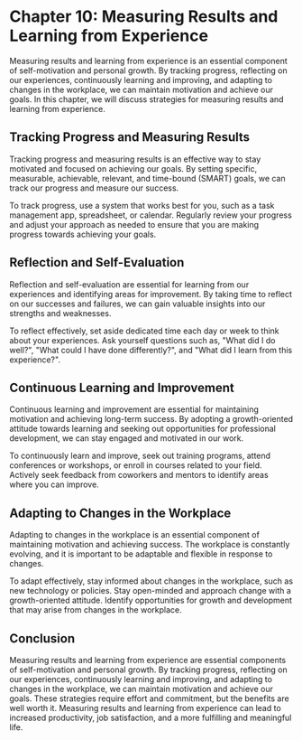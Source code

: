 Chapter 10: Measuring Results and Learning from Experience
==========================================================

Measuring results and learning from experience is an essential component of self-motivation and personal growth. By tracking progress, reflecting on our experiences, continuously learning and improving, and adapting to changes in the workplace, we can maintain motivation and achieve our goals. In this chapter, we will discuss strategies for measuring results and learning from experience.

Tracking Progress and Measuring Results
---------------------------------------

Tracking progress and measuring results is an effective way to stay motivated and focused on achieving our goals. By setting specific, measurable, achievable, relevant, and time-bound (SMART) goals, we can track our progress and measure our success.

To track progress, use a system that works best for you, such as a task management app, spreadsheet, or calendar. Regularly review your progress and adjust your approach as needed to ensure that you are making progress towards achieving your goals.

Reflection and Self-Evaluation
------------------------------

Reflection and self-evaluation are essential for learning from our experiences and identifying areas for improvement. By taking time to reflect on our successes and failures, we can gain valuable insights into our strengths and weaknesses.

To reflect effectively, set aside dedicated time each day or week to think about your experiences. Ask yourself questions such as, "What did I do well?", "What could I have done differently?", and "What did I learn from this experience?".

Continuous Learning and Improvement
-----------------------------------

Continuous learning and improvement are essential for maintaining motivation and achieving long-term success. By adopting a growth-oriented attitude towards learning and seeking out opportunities for professional development, we can stay engaged and motivated in our work.

To continuously learn and improve, seek out training programs, attend conferences or workshops, or enroll in courses related to your field. Actively seek feedback from coworkers and mentors to identify areas where you can improve.

Adapting to Changes in the Workplace
------------------------------------

Adapting to changes in the workplace is an essential component of maintaining motivation and achieving success. The workplace is constantly evolving, and it is important to be adaptable and flexible in response to changes.

To adapt effectively, stay informed about changes in the workplace, such as new technology or policies. Stay open-minded and approach change with a growth-oriented attitude. Identify opportunities for growth and development that may arise from changes in the workplace.

Conclusion
----------

Measuring results and learning from experience are essential components of self-motivation and personal growth. By tracking progress, reflecting on our experiences, continuously learning and improving, and adapting to changes in the workplace, we can maintain motivation and achieve our goals. These strategies require effort and commitment, but the benefits are well worth it. Measuring results and learning from experience can lead to increased productivity, job satisfaction, and a more fulfilling and meaningful life.
